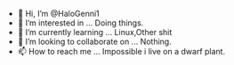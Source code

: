 - 👋 Hi, I’m @HaloGenni1
- 👀 I’m interested in ... Doing things.
- 🌱 I’m currently learning ... Linux,Other shit
- 💞️ I’m looking to collaborate on ... Nothing.
- 📫 How to reach me ... Impossible i live on a dwarf plant.

<!---
HaloGenni1/HaloGenni1 is a ✨ special ✨ repository because its `README.md` (this file) appears on your GitHub profile.
You can click the Preview link to take a look at your changes.
--->
